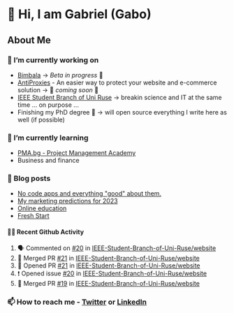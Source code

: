 

<!--
**mrgkanev/mrgkanev** is a ✨ _special_ ✨ repository because its `README.md` (this file) appears on your GitHub profile.

Here are some ideas to get you started:

-  ...
- 🌱 I’m currently learning ...
- 👯 I’m looking to collaborate on ...
- 🤔 I’m looking for help with ...
- 💬 Ask me about ...
- 📫 How to reach me: ...
- 😄 Pronouns: ...
- ⚡ Fun fact: ...
-->

# 👋 Hi, I am Gabriel (Gabo)

## About Me

### 🔭 I’m currently working on
- [Bimbala](https://bimbala.com/) -> *Beta in progress* 🚀
- [AntiProxies](https://antiproxies.com/) - An easier way to protect your website and e-commerce solution -> 🚀 *coming soon* 🚀
- [IEEE Student Branch of Uni Ruse](https://github.com/IEEE-Student-Branch-of-Uni-Ruse) -> breakin science and IT at the same time ... on purpose ...
- Finishing my PhD degree 🤔 -> will open source everything I write here as well (if possible)

### 🌱 I’m currently learning
- [PMA.bg - Project Management Academy](https://pma.bg/)
- Business and finance

### 📖 Blog posts
<!-- BLOG-POST-LIST:START -->
- [No code apps and everything &quot;good&quot; about them.](https://mrgkanev.eu/posts/no-code-apps-and-everything-good-about-them/)
- [My marketing predictions for 2023](https://mrgkanev.eu/posts/my-marketing-predictions-for-2023/)
- [Online education](https://mrgkanev.eu/posts/online-education/)
- [Fresh Start](https://mrgkanev.eu/posts/fresh-start/)
<!-- BLOG-POST-LIST:END -->

#### 🧑‍💻 Recent Github Activity

<!--START_SECTION:activity-->
1. 🗣 Commented on [#20](https://github.com/IEEE-Student-Branch-of-Uni-Ruse/website/issues/20) in [IEEE-Student-Branch-of-Uni-Ruse/website](https://github.com/IEEE-Student-Branch-of-Uni-Ruse/website)
2. 🎉 Merged PR [#21](https://github.com/IEEE-Student-Branch-of-Uni-Ruse/website/pull/21) in [IEEE-Student-Branch-of-Uni-Ruse/website](https://github.com/IEEE-Student-Branch-of-Uni-Ruse/website)
3. 💪 Opened PR [#21](https://github.com/IEEE-Student-Branch-of-Uni-Ruse/website/pull/21) in [IEEE-Student-Branch-of-Uni-Ruse/website](https://github.com/IEEE-Student-Branch-of-Uni-Ruse/website)
4. ❗️ Opened issue [#20](https://github.com/IEEE-Student-Branch-of-Uni-Ruse/website/issues/20) in [IEEE-Student-Branch-of-Uni-Ruse/website](https://github.com/IEEE-Student-Branch-of-Uni-Ruse/website)
5. 🎉 Merged PR [#19](https://github.com/IEEE-Student-Branch-of-Uni-Ruse/website/pull/19) in [IEEE-Student-Branch-of-Uni-Ruse/website](https://github.com/IEEE-Student-Branch-of-Uni-Ruse/website)
<!--END_SECTION:activity-->


### 📫 How to reach me - [Twitter](https://twitter.com/mrgkanev) or [LinkedIn](https://www.linkedin.com/in/mrgkanev) 
